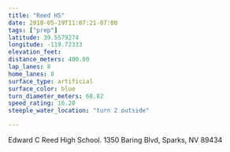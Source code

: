 ```yaml
---
title: "Reed HS"
date: 2018-05-19T11:07:21-07:00
tags: ["prep"]
latitude: 39.5579274
longitude: -119.72333
elevation_feet:
distance_meters: 400.00
lap_lanes: 8
home_lanes: 8
surface_type: artificial
surface_color: blue
turn_diameter_meters: 68.82
speed_rating: 16.20
steeple_water_location: "turn 2 outside"

---
```

Edward C Reed High School. 1350 Baring Blvd, Sparks, NV 89434
<!--more-->
